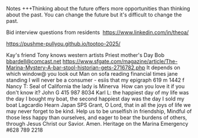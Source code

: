 Notes
+++Thinking about the future offers more opportunities than thinking about the past. You can change the future but it's difficult to change the past.&nbsp;

Bid interview questions from residents&nbsp;
<a href="https://www.linkedin.com/in/theoa/">https://www.linkedin.com/in/theoa/</a>

<a href="https://pushme-pullyou.github.io/tootoo-2025/">https://pushme-pullyou.github.io/tootoo-2025/</a>

Kay's friend Tony knows western artists
Priest mother's Day
Bob <a href="mailto:bbardell@comcast.net">bbardell@comcast.net</a>
<a href="https://www.sfgate.com/magazine/article/The-Marina-Mystery-A-bar-stool-historian-gets-2716782.php">https://www.sfgate.com/magazine/article/The-Marina-Mystery-A-bar-stool-historian-gets-2716782.php</a>
It depends on which window@ you look out
Man on sofa reading financial times jane standing
I will never be a consumer - esiis that my epigraph
619 m 1442 f
Nancy T: Seal of California the lady is Minerva&nbsp;
How can you love it if you don't know it?
John G 415 987 8034
Karl L: the happiest day of my life was the day I bought my boat, the second happiest day was the day I sold my boat
Lagcardio Hearn Japan
SPS
Grant, O Lord, that in all the joys of life
we may never forget to be kind.
Help us to be unselfish in friendship,
Mindful of those less happy than ourselves,
and eager to bear the burdens of others,
through Jesus Christ our Savior. Amen.
Heritage on the Marina
Emergency #628 789 2218